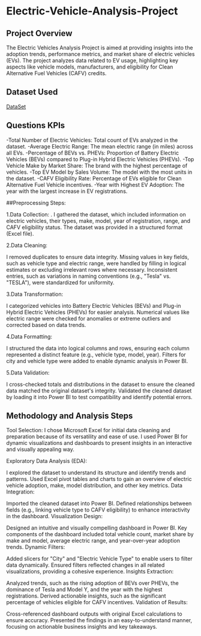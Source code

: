# Electric-Vehicle-Analysis-Project
## Project Overview
The Electric Vehicles Analysis Project is aimed at providing insights into the adoption trends, performance metrics, and market share of electric vehicles (EVs). The project analyzes data related to EV usage, highlighting key aspects like vehicle models, manufacturers, and eligibility for Clean Alternative Fuel Vehicles (CAFV) credits. 

## Dataset Used
<a href = 'https://drive.google.com/drive/folders/1YviyK5J_0LS9yBb2lNh2Fyap1xlyec7W'> DataSet <a/>

## Questions KPIs
-Total Number of Electric Vehicles: Total count of EVs analyzed in the dataset.
-Average Electric Range: The mean electric range (in miles) across all EVs.
-Percentage of BEVs vs. PHEVs: Proportion of Battery Electric Vehicles (BEVs) compared to Plug-in Hybrid Electric Vehicles (PHEVs).
-Top Vehicle Make by Market Share: The brand with the highest percentage of vehicles.
-Top EV Model by Sales Volume: The model with the most units in the dataset.
-CAFV Eligibility Rate: Percentage of EVs eligible for Clean Alternative Fuel Vehicle incentives.
-Year with Highest EV Adoption: The year with the largest increase in EV registrations.

##Preprocessing Steps:

1.Data Collection:
. I gathered the dataset, which included information on electric vehicles, their types, make, model, year of registration, range, and CAFV eligibility status. The dataset was provided in a structured format (Excel file).

2.Data Cleaning:

I removed duplicates to ensure data integrity.
Missing values in key fields, such as vehicle type and electric range, were handled by filling in logical estimates or excluding irrelevant rows where necessary.
Inconsistent entries, such as variations in naming conventions (e.g., "Tesla" vs. "TESLA"), were standardized for uniformity.

3.Data Transformation:

I categorized vehicles into Battery Electric Vehicles (BEVs) and Plug-in Hybrid Electric Vehicles (PHEVs) for easier analysis.
Numerical values like electric range were checked for anomalies or extreme outliers and corrected based on data trends.

4.Data Formatting:

I structured the data into logical columns and rows, ensuring each column represented a distinct feature (e.g., vehicle type, model, year).
Filters for city and vehicle type were added to enable dynamic analysis in Power BI.

5.Data Validation:

I cross-checked totals and distributions in the dataset to ensure the cleaned data matched the original dataset's integrity.
Validated the cleaned dataset by loading it into Power BI to test compatibility and identify potential errors.

## Methodology and Analysis Steps
Tool Selection:
I chose Microsoft Excel for initial data cleaning and preparation because of its versatility and ease of use. I used Power BI for dynamic visualizations and dashboards to present insights in an interactive and visually appealing way.

Exploratory Data Analysis (EDA):

I explored the dataset to understand its structure and identify trends and patterns.
Used Excel pivot tables and charts to gain an overview of electric vehicle adoption, make, model distribution, and other key metrics.
Data Integration:

Imported the cleaned dataset into Power BI.
Defined relationships between fields (e.g., linking vehicle type to CAFV eligibility) to enhance interactivity in the dashboard.
Visualization Design:

Designed an intuitive and visually compelling dashboard in Power BI.
Key components of the dashboard included total vehicle count, market share by make and model, average electric range, and year-over-year adoption trends.
Dynamic Filters:

Added slicers for "City" and "Electric Vehicle Type" to enable users to filter data dynamically.
Ensured filters reflected changes in all related visualizations, providing a cohesive experience.
Insights Extraction:

Analyzed trends, such as the rising adoption of BEVs over PHEVs, the dominance of Tesla and Model Y, and the year with the highest registrations.
Derived actionable insights, such as the significant percentage of vehicles eligible for CAFV incentives.
Validation of Results:

Cross-referenced dashboard outputs with original Excel calculations to ensure accuracy.
Presented the findings in an easy-to-understand manner, focusing on actionable business insights and key takeaways.
